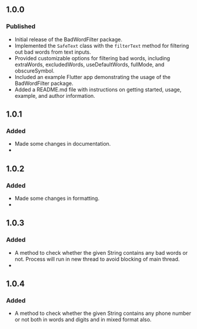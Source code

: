 ## 1.0.0

### Published

- Initial release of the BadWordFilter package.
- Implemented the `SafeText` class with the `filterText` method for filtering out bad words from text inputs.
- Provided customizable options for filtering bad words, including extraWords, excludedWords, useDefaultWords, fullMode, and obscureSymbol.
- Included an example Flutter app demonstrating the usage of the BadWordFilter package.
- Added a README.md file with instructions on getting started, usage, example, and author information.

## 1.0.1

### Added

- Made some changes in documentation.
-

## 1.0.2

### Added

- Made some changes in formatting.
- 
## 1.0.3

### Added

- A method to check whether the given String contains any bad words or not. Process will run in new thread to avoid blocking of main thread. 
- 
## 1.0.4

### Added

- A method to check whether the given String contains any phone number or not both in words and digits and in mixed format also.
